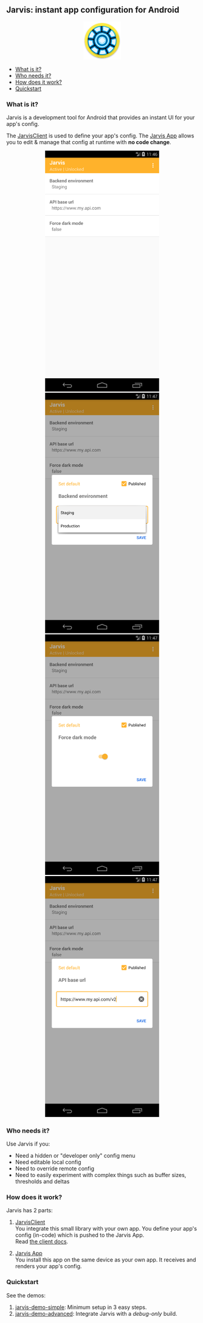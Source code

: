## Jarvis: instant app configuration for Android

<p align="center">
   <img src="jarvis-app/src/main/res/mipmap-xxxhdpi/ic_launcher_round.png" width="100">
</p>

- [What is it?](#what-is-it)
- [Who needs it?](#who-needs-it)
- [How does it work?](#how-does-it-work)
- [Quickstart](#quickstart)

### What is it?

Jarvis is a development tool for Android that provides an instant UI for your app's config.  

The [JarvisClient](jarvis-client) is used to define your app's config. The [Jarvis App](jarvis-app) allows you to edit & manage that config at runtime with **no code change**.

<p align="center">
   <img src="images/jarvis_app_edited_config_rendered.png" width="300"> <img src="images/jarvis_app_edit_string_list.png" width="300"> 
   <img src="images/jarvis_app_edit_boolean.png" width="300"> <img src="images/jarvis_app_edit_string.png" width="300">
</p>

### Who needs it?

Use Jarvis if you:
- Need a hidden or "developer only" config menu
- Need editable local config
- Need to override remote config
- Need to easily experiment with complex things such as buffer sizes, thresholds and deltas

### How does it work?

Jarvis has 2 parts:  

1. [JarvisClient](jarvis-client)   
   You integrate this small library with your own app. You define your app's config (in-code) which is pushed to the Jarvis App.  
   Read [the client docs](https://htmlpreview.github.io/?https://github.com/slambang/jarvis/blob/add_html_docs/docs/index.html).

3. [Jarvis App](jarvis-app)  
   You install this app on the same device as your own app. It receives and renders your app's config.

### Quickstart

See the demos:
1. [jarvis-demo-simple](jarvis-demo-simple): Minimum setup in 3 easy steps.
2. [jarvis-demo-advanced](jarvis-demo-advanced): Integrate Jarvis with a *debug-only* build.
